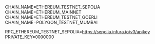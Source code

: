 CHAIN_NAME=ETHEREUM_TESTNET_SEPOLIA
CHAIN_NAME=ETHEREUM_MAINNET
CHAIN_NAME=ETHEREUM_TESTNET_GOERLI
CHAIN_NAME=POLYGON_TESTNET_MUMBAI

RPC_ETHEREUM_TESTNET_SEPOLIA=https://sepolia.infura.io/v3/apikey
PRIVATE_KEY=0000000